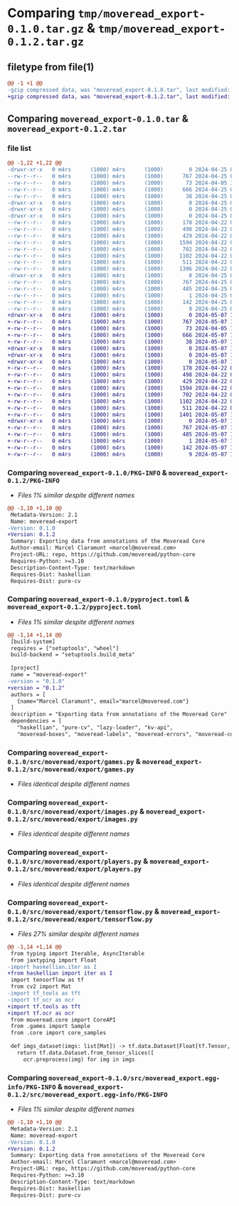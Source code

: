 # Comparing `tmp/moveread_export-0.1.0.tar.gz` & `tmp/moveread_export-0.1.2.tar.gz`

## filetype from file(1)

```diff
@@ -1 +1 @@
-gzip compressed data, was "moveread_export-0.1.0.tar", last modified: Thu Apr 25 05:46:52 2024, max compression
+gzip compressed data, was "moveread_export-0.1.2.tar", last modified: Tue May  7 13:38:46 2024, max compression
```

## Comparing `moveread_export-0.1.0.tar` & `moveread_export-0.1.2.tar`

### file list

```diff
@@ -1,22 +1,22 @@
-drwxr-xr-x   0 m4rs      (1000) m4rs      (1000)        0 2024-04-25 05:46:52.074239 moveread_export-0.1.0/
--rw-r--r--   0 m4rs      (1000) m4rs      (1000)      767 2024-04-25 05:46:52.064239 moveread_export-0.1.0/PKG-INFO
--rw-r--r--   0 m4rs      (1000) m4rs      (1000)       73 2024-04-05 16:26:14.000000 moveread_export-0.1.0/README.md
--rw-r--r--   0 m4rs      (1000) m4rs      (1000)      666 2024-04-25 05:41:29.000000 moveread_export-0.1.0/pyproject.toml
--rw-r--r--   0 m4rs      (1000) m4rs      (1000)       38 2024-04-25 05:46:52.074239 moveread_export-0.1.0/setup.cfg
-drwxr-xr-x   0 m4rs      (1000) m4rs      (1000)        0 2024-04-25 05:46:52.064239 moveread_export-0.1.0/src/
-drwxr-xr-x   0 m4rs      (1000) m4rs      (1000)        0 2024-04-25 05:46:52.064239 moveread_export-0.1.0/src/moveread/
-drwxr-xr-x   0 m4rs      (1000) m4rs      (1000)        0 2024-04-25 05:46:52.064239 moveread_export-0.1.0/src/moveread/export/
--rw-r--r--   0 m4rs      (1000) m4rs      (1000)      178 2024-04-22 07:46:21.000000 moveread_export-0.1.0/src/moveread/export/__init__.py
--rw-r--r--   0 m4rs      (1000) m4rs      (1000)      498 2024-04-22 08:59:16.000000 moveread_export-0.1.0/src/moveread/export/__init__.pyi
--rw-r--r--   0 m4rs      (1000) m4rs      (1000)      429 2024-04-22 08:35:49.000000 moveread_export-0.1.0/src/moveread/export/core.py
--rw-r--r--   0 m4rs      (1000) m4rs      (1000)     1594 2024-04-22 08:26:09.000000 moveread_export-0.1.0/src/moveread/export/games.py
--rw-r--r--   0 m4rs      (1000) m4rs      (1000)      702 2024-04-22 06:22:51.000000 moveread_export-0.1.0/src/moveread/export/images.py
--rw-r--r--   0 m4rs      (1000) m4rs      (1000)     1102 2024-04-22 06:31:52.000000 moveread_export-0.1.0/src/moveread/export/players.py
--rw-r--r--   0 m4rs      (1000) m4rs      (1000)      511 2024-04-22 06:27:18.000000 moveread_export-0.1.0/src/moveread/export/sheets.py
--rw-r--r--   0 m4rs      (1000) m4rs      (1000)     1396 2024-04-22 09:00:08.000000 moveread_export-0.1.0/src/moveread/export/tensorflow.py
-drwxr-xr-x   0 m4rs      (1000) m4rs      (1000)        0 2024-04-25 05:46:52.064239 moveread_export-0.1.0/src/moveread_export.egg-info/
--rw-r--r--   0 m4rs      (1000) m4rs      (1000)      767 2024-04-25 05:46:52.000000 moveread_export-0.1.0/src/moveread_export.egg-info/PKG-INFO
--rw-r--r--   0 m4rs      (1000) m4rs      (1000)      485 2024-04-25 05:46:52.000000 moveread_export-0.1.0/src/moveread_export.egg-info/SOURCES.txt
--rw-r--r--   0 m4rs      (1000) m4rs      (1000)        1 2024-04-25 05:46:52.000000 moveread_export-0.1.0/src/moveread_export.egg-info/dependency_links.txt
--rw-r--r--   0 m4rs      (1000) m4rs      (1000)      142 2024-04-25 05:46:52.000000 moveread_export-0.1.0/src/moveread_export.egg-info/requires.txt
--rw-r--r--   0 m4rs      (1000) m4rs      (1000)        9 2024-04-25 05:46:52.000000 moveread_export-0.1.0/src/moveread_export.egg-info/top_level.txt
+drwxr-xr-x   0 m4rs      (1000) m4rs      (1000)        0 2024-05-07 13:38:46.402423 moveread_export-0.1.2/
+-rw-r--r--   0 m4rs      (1000) m4rs      (1000)      767 2024-05-07 13:38:46.402423 moveread_export-0.1.2/PKG-INFO
+-rw-r--r--   0 m4rs      (1000) m4rs      (1000)       73 2024-04-05 16:26:14.000000 moveread_export-0.1.2/README.md
+-rw-r--r--   0 m4rs      (1000) m4rs      (1000)      666 2024-05-07 13:38:44.000000 moveread_export-0.1.2/pyproject.toml
+-rw-r--r--   0 m4rs      (1000) m4rs      (1000)       38 2024-05-07 13:38:46.402423 moveread_export-0.1.2/setup.cfg
+drwxr-xr-x   0 m4rs      (1000) m4rs      (1000)        0 2024-05-07 13:38:46.392423 moveread_export-0.1.2/src/
+drwxr-xr-x   0 m4rs      (1000) m4rs      (1000)        0 2024-05-07 13:38:46.392423 moveread_export-0.1.2/src/moveread/
+drwxr-xr-x   0 m4rs      (1000) m4rs      (1000)        0 2024-05-07 13:38:46.402423 moveread_export-0.1.2/src/moveread/export/
+-rw-r--r--   0 m4rs      (1000) m4rs      (1000)      178 2024-04-22 07:46:21.000000 moveread_export-0.1.2/src/moveread/export/__init__.py
+-rw-r--r--   0 m4rs      (1000) m4rs      (1000)      498 2024-04-22 08:59:16.000000 moveread_export-0.1.2/src/moveread/export/__init__.pyi
+-rw-r--r--   0 m4rs      (1000) m4rs      (1000)      429 2024-04-22 08:35:49.000000 moveread_export-0.1.2/src/moveread/export/core.py
+-rw-r--r--   0 m4rs      (1000) m4rs      (1000)     1594 2024-04-22 08:26:09.000000 moveread_export-0.1.2/src/moveread/export/games.py
+-rw-r--r--   0 m4rs      (1000) m4rs      (1000)      702 2024-04-22 06:22:51.000000 moveread_export-0.1.2/src/moveread/export/images.py
+-rw-r--r--   0 m4rs      (1000) m4rs      (1000)     1102 2024-04-22 06:31:52.000000 moveread_export-0.1.2/src/moveread/export/players.py
+-rw-r--r--   0 m4rs      (1000) m4rs      (1000)      511 2024-04-22 06:27:18.000000 moveread_export-0.1.2/src/moveread/export/sheets.py
+-rw-r--r--   0 m4rs      (1000) m4rs      (1000)     1401 2024-05-07 13:32:31.000000 moveread_export-0.1.2/src/moveread/export/tensorflow.py
+drwxr-xr-x   0 m4rs      (1000) m4rs      (1000)        0 2024-05-07 13:38:46.402423 moveread_export-0.1.2/src/moveread_export.egg-info/
+-rw-r--r--   0 m4rs      (1000) m4rs      (1000)      767 2024-05-07 13:38:46.000000 moveread_export-0.1.2/src/moveread_export.egg-info/PKG-INFO
+-rw-r--r--   0 m4rs      (1000) m4rs      (1000)      485 2024-05-07 13:38:46.000000 moveread_export-0.1.2/src/moveread_export.egg-info/SOURCES.txt
+-rw-r--r--   0 m4rs      (1000) m4rs      (1000)        1 2024-05-07 13:38:46.000000 moveread_export-0.1.2/src/moveread_export.egg-info/dependency_links.txt
+-rw-r--r--   0 m4rs      (1000) m4rs      (1000)      142 2024-05-07 13:38:46.000000 moveread_export-0.1.2/src/moveread_export.egg-info/requires.txt
+-rw-r--r--   0 m4rs      (1000) m4rs      (1000)        9 2024-05-07 13:38:46.000000 moveread_export-0.1.2/src/moveread_export.egg-info/top_level.txt
```

### Comparing `moveread_export-0.1.0/PKG-INFO` & `moveread_export-0.1.2/PKG-INFO`

 * *Files 1% similar despite different names*

```diff
@@ -1,10 +1,10 @@
 Metadata-Version: 2.1
 Name: moveread-export
-Version: 0.1.0
+Version: 0.1.2
 Summary: Exporting data from annotations of the Moveread Core
 Author-email: Marcel Claramunt <marcel@moveread.com>
 Project-URL: repo, https://github.com/moveread/python-core
 Requires-Python: >=3.10
 Description-Content-Type: text/markdown
 Requires-Dist: haskellian
 Requires-Dist: pure-cv
```

### Comparing `moveread_export-0.1.0/pyproject.toml` & `moveread_export-0.1.2/pyproject.toml`

 * *Files 1% similar despite different names*

```diff
@@ -1,14 +1,14 @@
 [build-system]
 requires = ["setuptools", "wheel"]
 build-backend = "setuptools.build_meta"
 
 [project]
 name = "moveread-export"
-version = "0.1.0"
+version = "0.1.2"
 authors = [
   {name="Marcel Claramunt", email="marcel@moveread.com"}
 ]
 description = "Exporting data from annotations of the Moveread Core"
 dependencies = [
   "haskellian", "pure-cv", "lazy-loader", "kv-api",
   "moveread-boxes", "moveread-labels", "moveread-errors", "moveread-core"
```

### Comparing `moveread_export-0.1.0/src/moveread/export/games.py` & `moveread_export-0.1.2/src/moveread/export/games.py`

 * *Files identical despite different names*

### Comparing `moveread_export-0.1.0/src/moveread/export/images.py` & `moveread_export-0.1.2/src/moveread/export/images.py`

 * *Files identical despite different names*

### Comparing `moveread_export-0.1.0/src/moveread/export/players.py` & `moveread_export-0.1.2/src/moveread/export/players.py`

 * *Files identical despite different names*

### Comparing `moveread_export-0.1.0/src/moveread/export/tensorflow.py` & `moveread_export-0.1.2/src/moveread/export/tensorflow.py`

 * *Files 27% similar despite different names*

```diff
@@ -1,14 +1,14 @@
 from typing import Iterable, AsyncIterable
 from jaxtyping import Float
-import haskellian.iter as I
+from haskellian import iter as I
 import tensorflow as tf
 from cv2 import Mat
-import tf_tools as tft
-import tf_ocr as ocr
+import tf.tools as tft
+import tf.ocr as ocr
 from moveread.core import CoreAPI
 from .games import Sample
 from .core import core_samples
 
 def imgs_dataset(imgs: list[Mat]) -> tf.data.Dataset[Float[tf.Tensor, "256 53 1"]]: # type: ignore
   return tf.data.Dataset.from_tensor_slices([
     ocr.preprocess(img) for img in imgs
```

### Comparing `moveread_export-0.1.0/src/moveread_export.egg-info/PKG-INFO` & `moveread_export-0.1.2/src/moveread_export.egg-info/PKG-INFO`

 * *Files 1% similar despite different names*

```diff
@@ -1,10 +1,10 @@
 Metadata-Version: 2.1
 Name: moveread-export
-Version: 0.1.0
+Version: 0.1.2
 Summary: Exporting data from annotations of the Moveread Core
 Author-email: Marcel Claramunt <marcel@moveread.com>
 Project-URL: repo, https://github.com/moveread/python-core
 Requires-Python: >=3.10
 Description-Content-Type: text/markdown
 Requires-Dist: haskellian
 Requires-Dist: pure-cv
```

